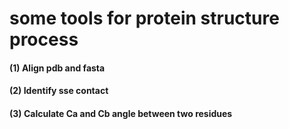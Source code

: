 # some tools for protein structure process
#### (1) Align pdb and fasta
#### (2) Identify sse contact
#### (3) Calculate Ca and Cb angle between two residues
